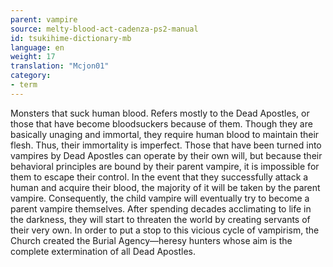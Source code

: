```yaml
---
parent: vampire
source: melty-blood-act-cadenza-ps2-manual
id: tsukihime-dictionary-mb
language: en
weight: 17
translation: "Mcjon01"
category:
- term
---
```


Monsters that suck human blood. Refers mostly to the Dead Apostles, or those that have become bloodsuckers because of them. Though they are basically unaging and immortal, they require human blood to maintain their flesh. Thus, their immortality is imperfect.
Those that have been turned into vampires by Dead Apostles can operate by their own will, but because their behavioral principles are bound by their parent vampire, it is impossible for them to escape their control. In the event that they successfully attack a human and acquire their blood, the majority of it will be taken by the parent vampire.
Consequently, the child vampire will eventually try to become a parent vampire themselves. After spending decades acclimating to life in the darkness, they will start to threaten the world by creating servants of their very own.
In order to put a stop to this vicious cycle of vampirism, the Church created the Burial Agency—heresy hunters whose aim is the complete extermination of all Dead Apostles.
